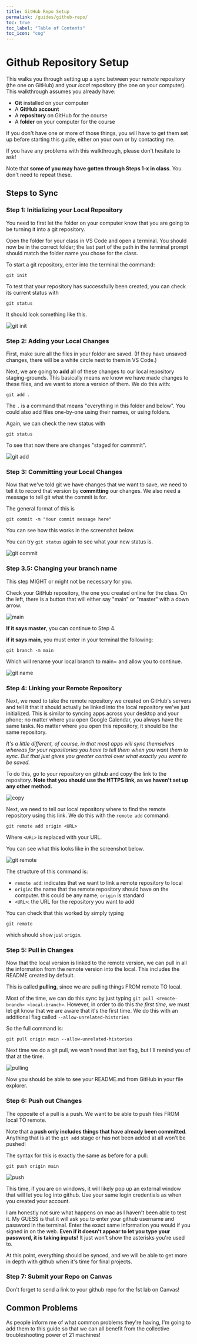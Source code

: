 ```yaml
---
title: GitHub Repo Setup
permalink: /guides/github-repo/
toc: true
toc_label: "Table of Contents"
toc_icon: "cog"
---
```



# Github Repository Setup

This walks you through setting up a sync between your _remote_ repository (the one on GitHub) and your _local_ repository (the one on your computer). This walkthrough assumes you already have:

-  **Git** installed on your computer
- A **GitHub account**
- A **repository** on GitHub for the course
- A **folder** on your computer for the course

If you don't have one or more of those things, you will have to get them set up before starting this guide, either on your own or by contacting me. 

If you have any problems with this walkthrough, please don't hesitate to ask!

Note that **some of you may have gotten through Steps 1-x in class**. You don't need to repeat these.

## Steps to Sync

### Step 1: Initializing your Local Repository

You need to first let the folder on your computer know that you are going to be turning it into a git repository. 

Open the folder for your class in VS Code and open a terminal. You should now be in the correct folder; the last part of the path in the terminal prompt should match the folder name you chose for the class. 

To start a git repository, enter into the terminal the command:

```
git init
```

To test that your repository has successfully been created, you can check its current status with

```
git status
```

It should look something like this.

![git init](/CMSC-140-FS-22/assets/img/git_init.png)

### Step 2: Adding your Local Changes

First, make sure all the files in your folder are saved. (If they have unsaved changes, there will be a white circle next to them in VS Code.)

Next, we are going to **add** all of these changes to our local repository staging-grounds. This basically means we know we have made changes to these files, and we want to store a version of them. We do this with:

```
git add .
```

The `.` is a command that means "everything in this folder and below". You could also add files one-by-one using their names, or using folders.

Again, we can check the new status with

```
git status
```

To see that now there are changes "staged for commmit".

![git add](/CMSC-140-FS-22/assets/img/git_add.png)

### Step 3: Committing your Local Changes

Now that we've told git we have changes that we want to save, we need to tell it to record that version by **committing** our changes. We also need a message to tell git what the commit is for. 

The general format of this is

```
git commit -m "Your commit message here"
```

You can see how this works in the screenshot below. 

You can try `git status` again to see what your new status is.

![git commit](/CMSC-140-FS-22/assets/img/git_commit.png)

### Step 3.5: Changing your branch name

This step MIGHT or might not be necessary for you. 

Check your GitHub repository, the one you created online for the class. On the left, there is a button that will either say "main" or "master" with a down arrow.

![main](/CMSC-140-FS-22/assets/img/main.png)

**If it says master**, you can continue to Step 4.

**if it says main**, you must enter in your terminal the following:

```
git branch -m main
```

Which will rename your local branch to main= and allow you to continue.

![git name](/CMSC-140-FS-22/assets/img/git_name.png)



### Step 4: Linking your Remote Repository

Next, we need to take the remote repository we created on GitHub's servers and tell it that it should actually be linked into the local repository we've just initialized. This is similar to syncing apps across your desktop and your phone; no matter where you open Google Calendar, you always have the same tasks. No matter where you open this repository, it should be the same repository. 

_It's a little different, of course, in that most apps will sync themselves whereas for your repositories you have to tell them when you want them to sync. But that just gives you greater control over what exactly you want to be saved._

To do this, go to your repository on github and copy the link to the repository. **Note that you should use the HTTPS link, as we haven't set up any other method.**

![copy](/CMSC-140-FS-22/assets/img/copy_remote.png)

Next, we need to tell our local repository where to find the remote repository using this link. We do this with the `remote add` command:

```
git remote add origin <URL>
```

Where `<URL>` is replaced with your URL. 

You can see what this looks like in the screenshot below. 

![git remote](/CMSC-140-FS-22/assets/img/git_remote.png)


The structure of this command is: 

- `remote add`: indicates that we want to link a remote repository to local
- `origin`: the name that the remote repository should have on the computer. this could be any name; `origin` is standard
- `<URL>`: the URL for the repository you want to add

You can check that this worked by simply typing

```
git remote
```

which should show just `origin`. 

### Step 5: Pull in Changes

Now that the local version is linked to the remote version, we can pull in all the information from the remote version into the local. This includes the README created by default. 

This is called **pulling**, since we are pulling things FROM remote TO local.

Most of the time, we can do this sync by just typing `git pull <remote-branch> <local-branch>`. However, in order to do this _the first time_, we must let git know that we are aware that it's the first time. We do this with an additional flag called `--allow-unrelated-histories`

So the full command is:

```
git pull origin main --allow-unrelated-histories
```

Next time we do a git pull, we won't need that last flag, but I'll remind you of that at the time.

![pulling](/CMSC-140-FS-22/assets/img/git_pull.png)

Now you should be able to see your README.md from GitHub in your file explorer.

### Step 6: Push out Changes

The opposite of a pull is a push. We want to be able to push files FROM local TO remote. 

Note that **a push only includes things that have already been committed**. Anything that is at the `git add` stage or has not been added at all won't be pushed!

The syntax for this is exactly the same as before for a pull:

```
git push origin main
```

![push](/CMSC-140-FS-22/assets/img/git_push.png)

This time, if you are on windows, it will likely pop up an external window that will let you log into github. Use your same login credentials as when you created your account.

I am honestly not sure what happens on mac as I haven't been able to test it. My GUESS is that it will ask you to enter your github username and password in the terminal. Enter the exact same information you would if you signed in on the web. **Even if it doesn't appear to let you type your password, it is taking inputs!** It just won't show the asterisks you're used to. 

At this point, everything should be synced, and we will be able to get more in depth with github when it's time for final projects.

### Step 7: Submit your Repo on Canvas

Don't forget to send a link to your github repo for the 1st lab on Canvas!

## Common Problems

As people inform me of what common problems they're having, I'm going to add them to this guide so that we can all benefit from the collective troubleshooting power of 21 machines!